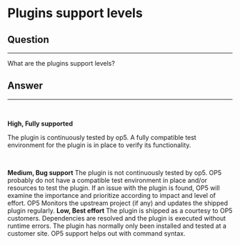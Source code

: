 # Plugins support levels

## Question

* * * * *

What are the plugins support levels?

## Answer

* * * * *

 

**High, Fully supported**

The plugin is continuously tested by op5. A fully compatible test environment for the plugin is in place to verify its functionality.

 

**Medium, Bug support**
 The plugin is not continuously tested by op5. OP5 probably do not have a compatible test environment in place and/or resources to test the plugin. If an issue with the plugin is found, OP5 will examine the importance and prioritize according to impact and level of effort. OP5 Monitors the upstream project (if any) and updates the shipped plugin regularly.
 **Low, Best effort**
 The plugin is shipped as a courtesy to OP5 customers. Dependencies are resolved and the plugin is executed without runtime errors. The plugin has normally only been installed and tested at a customer site.
 OP5 support helps out with command syntax.

